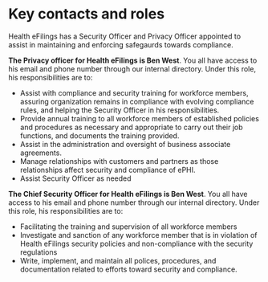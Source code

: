 # Key contacts and roles

Health eFilings has a Security Officer and Privacy Officer appointed to assist in maintaining and enforcing safegaurds towards compliance.

**The Privacy officer for Health eFilings is Ben West**. You all have access to his email and phone number through our internal directory. Under this role, his responsibilities are to:

- Assist with compliance and security training for workforce members, assuring organization remains in compliance with evolving compliance rules, and helping the Security Officer in his responsibilities.
- Provide annual training to all workforce members of established policies and procedures as necessary and appropriate to carry out their job functions, and documents the training provided.
- Assist in the administration and oversight of business associate agreements.
- Manage relationships with customers and partners as those relationships affect security and compliance of ePHI.
- Assist Security Officer as needed

**The Chief Security Officer for Health eFilings is Ben West**. You all have access to his email and phone number through our internal directory. Under this role, his responsibilities are to:

- Facilitating the training and supervision of all workforce members
- Investigate and sanction of any workforce member that is in violation of Health eFilings security policies and non-compliance with the security regulations
- Write, implement, and maintain all polices, procedures, and documentation related to efforts toward security and compliance.

